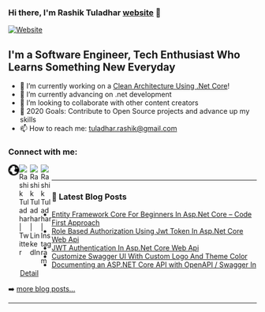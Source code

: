 ### Hi there, I'm Rashik Tuladhar [website] 👋

[![Website](https://img.shields.io/website?label=codeSTACKr.com&style=for-the-badge&url=https%3A%2F%2Fcodestackr.com)](https://blog.rashik.com.np)


## I'm a Software Engineer, Tech Enthusiast Who Learns Something New Everyday

- 🔭 I’m currently working on a [Clean Architecture Using .Net Core][website]!
- 🌱 I’m currently advancing on .net development
- 👯 I’m looking to collaborate with other content creators
- 🥅 2020 Goals: Contribute to Open Source projects and advance up my skills
- 📫 How to reach me: tuladhar.rashik@gmail.com


### Connect with me:

[<img align="left" alt="Rashik Tuladhar" width="22px" src="https://raw.githubusercontent.com/iconic/open-iconic/master/svg/globe.svg" />][website]
[<img align="left" alt="Rashik Tuladhar | Twitter" width="22px" src="https://cdn.jsdelivr.net/npm/simple-icons@v3/icons/twitter.svg" />][twitter]
[<img align="left" alt="Rashik Tuladhar | LinkedIn" width="22px" src="https://cdn.jsdelivr.net/npm/simple-icons@v3/icons/linkedin.svg" />][linkedin]
[<img align="left" alt="Rashik Tuladhar | Instagram" width="22px" src="https://cdn.jsdelivr.net/npm/simple-icons@v3/icons/instagram.svg" />][instagram]

<br />

---

### 📕 Latest Blog Posts

<!-- BLOG-POST-LIST:START -->
- [Entity Framework Core For Beginners In Asp.Net Core – Code First Approach](https://blog.rashik.com.np/entity-framework-core-for-beginners-in-asp-net-core-code-first-approach/)
- [Role Based Authorization Using Jwt Token In Asp.Net Core Web Api](https://blog.rashik.com.np/role-based-authorization-using-jwt-token-in-asp-net-core-web-api/)
- [JWT Authentication In Asp.Net Core Web Api](https://blog.rashik.com.np/jwt-authentication-in-asp-net-core-web-api/)
- [Customize Swagger UI With Custom Logo And Theme Color](https://blog.rashik.com.np/customize-swagger-ui-with-custom-logo-and-theme-color/)
- [Documenting an ASP.NET Core API with OpenAPI / Swagger In Detail](https://blog.rashik.com.np/documenting-an-asp-net-core-api-with-openapi-swagger-in-detail/)
<!-- BLOG-POST-LIST:END -->

➡️ [more blog posts...](https://blog.rashik.com.np)

---

[website]: https://blog.rashik.com.np
[twitter]: https://twitter.com/RashikTuladhar
[instagram]: https://www.instagram.com/rashiktuladhar/
[linkedin]: https://www.linkedin.com/in/rashiktuladhar/
